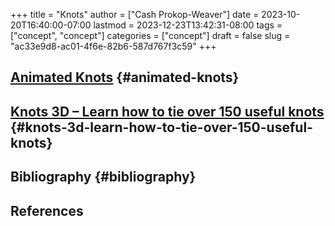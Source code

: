 +++
title = "Knots"
author = ["Cash Prokop-Weaver"]
date = 2023-10-20T16:40:00-07:00
lastmod = 2023-12-23T13:42:31-08:00
tags = ["concept", "concept"]
categories = ["concept"]
draft = false
slug = "ac33e9d8-ac01-4f6e-82b6-587d767f3c59"
+++

## [Animated Knots](https://www.animatedknots.com/) {#animated-knots}


## [Knots 3D – Learn how to tie over 150 useful knots](https://knots3d.com/) {#knots-3d-learn-how-to-tie-over-150-useful-knots}


## Bibliography {#bibliography}

## References

<style>.csl-entry{text-indent: -1.5em; margin-left: 1.5em;}</style><div class="csl-bib-body">
</div>
